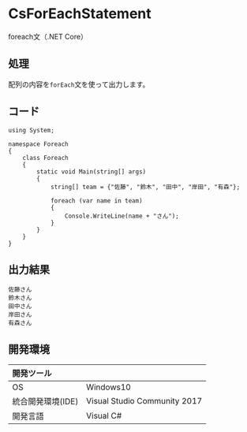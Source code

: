 # CsForEachStatement
foreach文（.NET Core）

## 処理
配列の内容を`forEach`文を使って出力します。

## コード
```
using System;

namespace Foreach
{
    class Foreach
    {
        static void Main(string[] args)
        {
            string[] team = {"佐藤", "鈴木", "田中", "岸田", "有森"};

            foreach (var name in team)
            {
                Console.WriteLine(name + "さん");
            }
        }
    }
}
```

## 出力結果  
```
佐藤さん
鈴木さん
田中さん
岸田さん
有森さん
```
  
## 開発環境
| 開発ツール |  |
|:-|:-|
| OS | Windows10 |
| 統合開発環境(IDE) | Visual Studio Community 2017 |
| 開発言語 | Visual C# |
